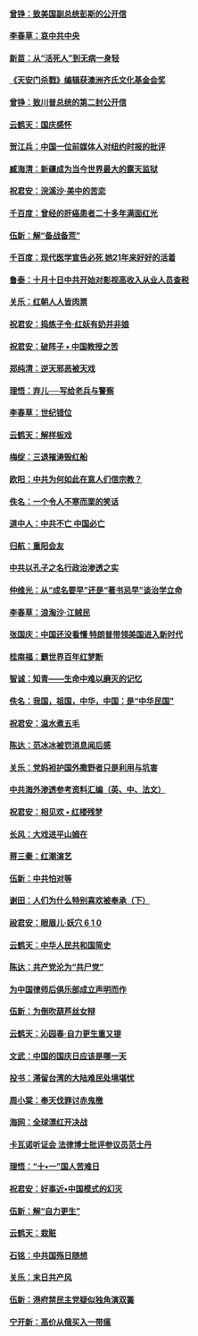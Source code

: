 #### [曾铮：致美国副总统彭斯的公开信](../pages/nsc993/n10779942.md?t=10130405) 

#### [李春草：哀中共中央](../pages/nsc993/n10778921.md?t=10130405) 

#### [新苗：从“活死人”到无病一身轻](../pages/nsc993/n10778538.md?t=10130405) 

#### [《天安门杀戮》编辑获澳洲齐氏文化基金会奖](../pages/nsc993/n10777219.md?t=10130405) 

#### [曾铮：致川普总统的第二封公开信](../pages/nsc993/n10777329.md?t=10130405) 

#### [云鹤天：国庆感怀](../pages/nsc993/n10775823.md?t=10130405) 

#### [贺江兵：中国一位前媒体人对纽约时报的批评](../pages/nsc993/n10776626.md?t=10130405) 

#### [臧海清：新疆成为当今世界最大的露天监狱](../pages/nsc993/n10775817.md?t=10130405) 

#### [祝君安：浣溪沙‧美中的苦恋](../pages/nsc993/n10775813.md?t=10130405) 

#### [千百度：曾经的肝癌患者二十多年满面红光](../pages/nsc993/n10775728.md?t=10130405) 

#### [伍新：解“备战备荒”](../pages/nsc993/n10773928.md?t=10130405) 

#### [千百度：现代医学宣告必死 她21年来好好的活着](../pages/nsc993/n10773703.md?t=10130405) 

#### [鲁泰：十月十日中共开始对影视高收入从业人员查税](../pages/nsc993/n10773444.md?t=10130405) 

#### [关乐：红朝人人皆肉票](../pages/nsc993/n10773429.md?t=10130405) 

#### [祝君安：捣练子令‧红妖有奶并非娘](../pages/nsc993/n10773412.md?t=10130405) 

#### [祝君安：破阵子 • 中国教授之苦](../pages/nsc993/n10772347.md?t=10130405) 

#### [郑纯清：逆天邪恶被天戏](../pages/nsc993/n10772339.md?t=10130405) 

#### [理悟：弃儿──写给老兵与警察](../pages/nsc993/n10772337.md?t=10130405) 

#### [李春草：世纪错位](../pages/nsc993/n10768198.md?t=10130405) 

#### [云鹤天：解样板戏](../pages/nsc993/n10768193.md?t=10130405) 

#### [梅绽：三退摧涛毁红船](../pages/nsc993/n10768163.md?t=10130405) 

#### [欧阳：中共为何如此在意人们信宗教？](../pages/nsc993/n10768144.md?t=10130405) 

#### [佚名：一个令人不寒而栗的笑话](../pages/nsc993/n10768061.md?t=10130405) 

#### [道中人：中共不亡 中国必亡](../pages/nsc993/n10768017.md?t=10130405) 

#### [归航：重阳会友](../pages/nsc993/n10767544.md?t=10130405) 

#### [中共以孔子之名行政治渗透之实](../pages/nsc993/n10767697.md?t=10130405) 

#### [仲维光：从“成名要早”还是“著书忌早”谈治学立命](../pages/nsc993/n10767650.md?t=10130405) 

#### [李春草：浪淘沙‧江贼民](../pages/nsc993/n10767480.md?t=10130405) 

#### [张国庆：中国还没看懂 特朗普带领美国进入新时代](../pages/nsc993/n10764224.md?t=10130405) 

#### [桂南福：霸世界百年红梦断](../pages/nsc993/n10762380.md?t=10130405) 

#### [智诚：知青——生命中难以磨灭的记忆](../pages/nsc993/n10762372.md?t=10130405) 

#### [佚名：我国，祖国，中华，中国：是“中华民国”](../pages/nsc993/n10762366.md?t=10130405) 

#### [祝君安：温水煮五毛](../pages/nsc993/n10762362.md?t=10130405) 

#### [陈达：范冰冰被罚消息闻后感](../pages/nsc993/n10760142.md?t=10130405) 

#### [关乐：党妈袒护国外撒野者只是利用与坑害](../pages/nsc993/n10760019.md?t=10130405) 

#### [中共海外渗透参考资料汇编（英、中、法文）](../pages/nsc993/n10756055.md?t=10130405) 

#### [祝君安：相见欢  •  红楼残梦](../pages/nsc993/n10757542.md?t=10130405) 

#### [长风：大戏进平山姆在](../pages/nsc993/n10757155.md?t=10130405) 

#### [蒋三秦：红潮演艺](../pages/nsc993/n10756736.md?t=10130405) 

#### [伍新：中共怕对等](../pages/nsc993/n10754812.md?t=10130405) 

#### [谢田：人们为什么特别喜欢被奉承（下）](../pages/nsc993/n10755072.md?t=10130405) 

#### [祋君安：眼眉儿‧妖穴 6 1 0](../pages/nsc993/n10754802.md?t=10130405) 

#### [云鹤天：中华人民共和国简史](../pages/nsc993/n10753546.md?t=10130405) 

#### [陈达：共产党沦为“共尸党”](../pages/nsc993/n10753506.md?t=10130405) 

#### [为中国律师后俱乐部成立声明而作](../pages/nsc993/n10753359.md?t=10130405) 

#### [伍新：为倒吹葫芦丝女辩](../pages/nsc993/n10753300.md?t=10130405) 

#### [云鹤天：沁园春‧自力更生重又提](../pages/nsc993/n10752681.md?t=10130405) 

#### [文武：中国的国庆日应该是哪一天](../pages/nsc993/n10752564.md?t=10130405) 

#### [投书：滞留台湾的大陆难民处境堪忧](../pages/nsc993/n10751122.md?t=10130405) 

#### [周小棠：奉天伐罪讨赤鬼檄](../pages/nsc993/n10749279.md?t=10130405) 

#### [海网：全球漂红开决战](../pages/nsc993/n10747774.md?t=10130405) 

#### [卡瓦诺听证会 法律博士批评参议员范士丹](../pages/nsc993/n10748504.md?t=10130405) 

#### [理悟：“十•一”国人苦难日](../pages/nsc993/n10747763.md?t=10130405) 

#### [祝君安：好事近•中国模式的幻灭](../pages/nsc993/n10747755.md?t=10130405) 

#### [伍新：解“自力更生”](../pages/nsc993/n10747744.md?t=10130405) 

#### [云鹤天：栽赃](../pages/nsc993/n10747735.md?t=10130405) 

#### [石铭：中共国殇日随想](../pages/nsc993/n10747202.md?t=10130405) 

#### [关乐：末日共产风](../pages/nsc993/n10745398.md?t=10130405) 

#### [伍新：港府禁民主党疑似独角演双簧](../pages/nsc993/n10745393.md?t=10130405) 

#### [宁开新：高价从俄买入一带瘟](../pages/nsc993/n10745381.md?t=10130405) 

